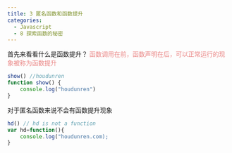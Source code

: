 ```yaml
---
title: 3 匿名函数和函数提升
categories:
  - Javascript
  - 8 探索函数的秘密
---
```


首先来看看什么是函数提升？
<font color='#ea8685'>函数调用在前，函数声明在后，可以正常运行的现象被称为函数提升</font>

```javascript
show() //houdunren
function show() {
	console.log("houdunren")
}
```

对于匿名函数来说不会有函数提升现象

```javascript
hd() // hd is not a function
var hd=function(){
    console.log("houdunren.com);
}
```
